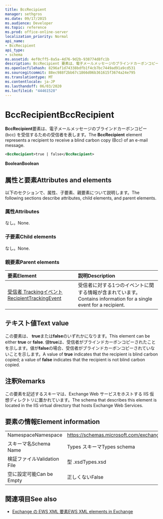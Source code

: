 ```yaml
---
title: BccRecipient
manager: sethgros
ms.date: 09/17/2015
ms.audience: Developer
ms.topic: reference
ms.prod: office-online-server
localization_priority: Normal
api_name:
- BccRecipient
api_type:
- schema
ms.assetid: 4ef0cff5-8a5a-4d76-9d2b-938774d8fc1b
description: BccRecipient 要素は、電子メールメッセージのブラインドカーボンコピー (Bcc) を受信するための受信者を表します。
ms.openlocfilehash: 8296af1d74338bdfb1f4cb7bc7449ad91a9cd531
ms.sourcegitcommit: 88ec988f2bb67c1866d06b361615f3674a24e795
ms.translationtype: MT
ms.contentlocale: ja-JP
ms.lasthandoff: 06/03/2020
ms.locfileid: "44461528"
---
```

# <a name="bccrecipient"></a><span data-ttu-id="a623f-103">BccRecipient</span><span class="sxs-lookup"><span data-stu-id="a623f-103">BccRecipient</span></span>

<span data-ttu-id="a623f-104">**BccRecipient**要素は、電子メールメッセージのブラインドカーボンコピー (bcc) を受信するための受信者を表します。</span><span class="sxs-lookup"><span data-stu-id="a623f-104">The **BccRecipient** element represents a recipient to receive a blind carbon copy (Bcc) of an e-mail message.</span></span> 
  
```XML
<BccRecipient>true | false</BccRecipient>
```

 <span data-ttu-id="a623f-105">**Boolean**</span><span class="sxs-lookup"><span data-stu-id="a623f-105">**Boolean**</span></span>
## <a name="attributes-and-elements"></a><span data-ttu-id="a623f-106">属性と要素</span><span class="sxs-lookup"><span data-stu-id="a623f-106">Attributes and elements</span></span>

<span data-ttu-id="a623f-107">以下のセクションで、属性、子要素、親要素について説明します。</span><span class="sxs-lookup"><span data-stu-id="a623f-107">The following sections describe attributes, child elements, and parent elements.</span></span>
  
### <a name="attributes"></a><span data-ttu-id="a623f-108">属性</span><span class="sxs-lookup"><span data-stu-id="a623f-108">Attributes</span></span>

<span data-ttu-id="a623f-109">なし。</span><span class="sxs-lookup"><span data-stu-id="a623f-109">None.</span></span>
  
### <a name="child-elements"></a><span data-ttu-id="a623f-110">子要素</span><span class="sxs-lookup"><span data-stu-id="a623f-110">Child elements</span></span>

<span data-ttu-id="a623f-111">なし。</span><span class="sxs-lookup"><span data-stu-id="a623f-111">None.</span></span>
  
### <a name="parent-elements"></a><span data-ttu-id="a623f-112">親要素</span><span class="sxs-lookup"><span data-stu-id="a623f-112">Parent elements</span></span>

|<span data-ttu-id="a623f-113">**要素**</span><span class="sxs-lookup"><span data-stu-id="a623f-113">**Element**</span></span>|<span data-ttu-id="a623f-114">**説明**</span><span class="sxs-lookup"><span data-stu-id="a623f-114">**Description**</span></span>|
|:-----|:-----|
|[<span data-ttu-id="a623f-115">受信者 Trackingイベント</span><span class="sxs-lookup"><span data-stu-id="a623f-115">RecipientTrackingEvent</span></span>](recipienttrackingevent.md) <br/> |<span data-ttu-id="a623f-116">受信者に対する1つのイベントに関する情報が含まれています。</span><span class="sxs-lookup"><span data-stu-id="a623f-116">Contains information for a single event for a recipient.</span></span>  <br/> |
   
## <a name="text-value"></a><span data-ttu-id="a623f-117">テキスト値</span><span class="sxs-lookup"><span data-stu-id="a623f-117">Text value</span></span>

<span data-ttu-id="a623f-118">この要素は、 **true**または**false**のいずれかになります。</span><span class="sxs-lookup"><span data-stu-id="a623f-118">This element can be either **true** or **false**.</span></span> <span data-ttu-id="a623f-119">値**true**は、受信者がブラインドカーボンコピーされたことを示します。値が**false**の場合、受信者がブラインドカーボンコピーされていないことを示します。</span><span class="sxs-lookup"><span data-stu-id="a623f-119">A value of **true** indicates that the recipient is blind carbon copied; a value of **false** indicates that the recipient is not blind carbon copied.</span></span> 
  
## <a name="remarks"></a><span data-ttu-id="a623f-120">注釈</span><span class="sxs-lookup"><span data-stu-id="a623f-120">Remarks</span></span>

<span data-ttu-id="a623f-121">この要素を記述するスキーマは、Exchange Web サービスをホストする IIS 仮想ディレクトリに置かれています。</span><span class="sxs-lookup"><span data-stu-id="a623f-121">The schema that describes this element is located in the IIS virtual directory that hosts Exchange Web Services.</span></span>
  
## <a name="element-information"></a><span data-ttu-id="a623f-122">要素の情報</span><span class="sxs-lookup"><span data-stu-id="a623f-122">Element information</span></span>

|||
|:-----|:-----|
|<span data-ttu-id="a623f-123">Namespace</span><span class="sxs-lookup"><span data-stu-id="a623f-123">Namespace</span></span>  <br/> |https://schemas.microsoft.com/exchange/services/2006/types  <br/> |
|<span data-ttu-id="a623f-124">スキーマ名</span><span class="sxs-lookup"><span data-stu-id="a623f-124">Schema Name</span></span>  <br/> |<span data-ttu-id="a623f-125">Types スキーマ</span><span class="sxs-lookup"><span data-stu-id="a623f-125">Types schema</span></span>  <br/> |
|<span data-ttu-id="a623f-126">検証ファイル</span><span class="sxs-lookup"><span data-stu-id="a623f-126">Validation File</span></span>  <br/> |<span data-ttu-id="a623f-127">型 .xsd</span><span class="sxs-lookup"><span data-stu-id="a623f-127">Types.xsd</span></span>  <br/> |
|<span data-ttu-id="a623f-128">空に設定可能</span><span class="sxs-lookup"><span data-stu-id="a623f-128">Can be Empty</span></span>  <br/> |<span data-ttu-id="a623f-129">正しくない</span><span class="sxs-lookup"><span data-stu-id="a623f-129">False</span></span>  <br/> |
   
## <a name="see-also"></a><span data-ttu-id="a623f-130">関連項目</span><span class="sxs-lookup"><span data-stu-id="a623f-130">See also</span></span>



- [<span data-ttu-id="a623f-131">Exchange の EWS XML 要素</span><span class="sxs-lookup"><span data-stu-id="a623f-131">EWS XML elements in Exchange</span></span>](ews-xml-elements-in-exchange.md)

